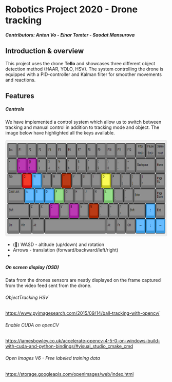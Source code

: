 # Robotics Project 2020 - Drone tracking
##### Contributors: Anton Vo - Einar Tomter - Saodat Mansurova

## Introduction & overview

This project uses the drone **Tello** and showcases three different object detection method (HAAR, YOLO, HSV).
The system controlling the drone is equipped with a PID-controller and Kalman filter for smoother movements and reactions.

## Features

##### Controls

We have implemented a control system which allow us to switch between tracking and manual control in addition to tracking mode and object.
The image below have highlighted all the keys available.

<img src=/images/keyboardLayout.png height="300">

* (&#x1F534;) WASD - altitude (up/down) and rotation
* Arrows - translation (forward/backward/left/right)
* 
##### On screen display (OSD)

Data from the drones sensors are neatly displayed on the frame captured from the video feed sent from the drone.








###### ObjectTracking HSV
https://www.pyimagesearch.com/2015/09/14/ball-tracking-with-opencv/

###### Enable CUDA on openCV
https://jamesbowley.co.uk/accelerate-opencv-4-5-0-on-windows-build-with-cuda-and-python-bindings/#visual_studio_cmake_cmd 

###### Open Images V6 - Free labeled training data
https://storage.googleapis.com/openimages/web/index.html

